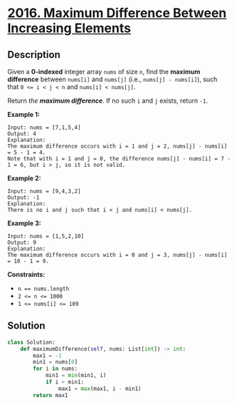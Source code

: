 # [2016. Maximum Difference Between Increasing Elements](https://leetcode.com/problems/maximum-difference-between-increasing-elements/description/?envType=daily-question&envId=2025-06-16)

## Description

Given a **0-indexed** integer array `nums` of size `n`, find the **maximum difference** between `nums[i]` and `nums[j]` (i.e., `nums[j] - nums[i]`), such that `0 <= i < j < n` and `nums[i] < nums[j]`.

Return *the **maximum difference**.* If no such `i` and `j` exists, return `-1`.

**Example 1:**

```
Input: nums = [7,1,5,4]
Output: 4
Explanation:
The maximum difference occurs with i = 1 and j = 2, nums[j] - nums[i] = 5 - 1 = 4.
Note that with i = 1 and j = 0, the difference nums[j] - nums[i] = 7 - 1 = 6, but i > j, so it is not valid.

```

**Example 2:**

```
Input: nums = [9,4,3,2]
Output: -1
Explanation:
There is no i and j such that i < j and nums[i] < nums[j].

```

**Example 3:**

```
Input: nums = [1,5,2,10]
Output: 9
Explanation:
The maximum difference occurs with i = 0 and j = 3, nums[j] - nums[i] = 10 - 1 = 9.

```

**Constraints:**

- `n == nums.length`
- `2 <= n <= 1000`
- `1 <= nums[i] <= 109`


## Solution

```python
class Solution:
    def maximumDifference(self, nums: List[int]) -> int:
        max1 = -1
        min1 = nums[0]
        for i in nums:
            min1 = min(min1, i)
            if i > min1:
                max1 = max(max1, i - min1)
        return max1
```